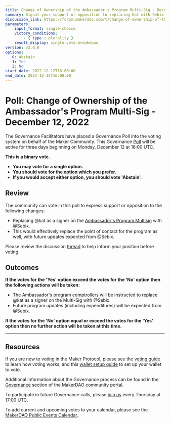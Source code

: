 ```yaml
---
title: Change of Ownership of the Ambassador's Program Multi-Sig - December 12, 2022
summary: Signal your support or opposition to replacing Kat with Sebix on the Ambassador's Program Multi-Sig.
discussion_link: https://forum.makerdao.com/t/change-of-ownership-of-the-ambassador-programs-multi-sig/19087
parameters:
    input_format: single-choice
    victory_conditions:
        - { type : plurality }
    result_display: single-vote-breakdown
version: v2.0.0
options:
   0: Abstain
   1: Yes
   2: No
start_date: 2022-12-12T16:00:00
end_date: 2022-12-15T16:00:00
---
```

# Poll: Change of Ownership of the Ambassador's Program Multi-Sig - December 12, 2022

The Governance Facilitators have placed a Governance Poll into the voting system on behalf of the Maker Community. This Governance [Poll](https://community-development.makerdao.com/en/learn/governance/on-chain-gov) will be active for three days beginning on Monday, December 12 at 16:00 UTC.

**This is a binary vote.**
- **You may vote for a single option.**
- **You should vote for the option which you prefer.**
- **If you would accept either option, you should vote 'Abstain'.**

## Review

The community can vote in this poll to express support or opposition to the following changes:
* Replacing @kat as a signer on the [Ambassador's Program Multisig](https://etherscan.io/address/0xF411d823a48D18B32e608274Df16a9957fE33E45) with @Sebix.
* This would effectively replace the point of contact for the program as well, with future updates expected from @Sebix. 

Please review the discussion [thread](https://forum.makerdao.com/t/change-of-ownership-of-the-ambassador-programs-multi-sig/19087) to help inform your position before voting.

## Outcomes

**If the votes for the 'Yes' option exceed the votes for the 'No' option then the following actions will be taken:**
* The Ambassador's program comptrollers will be instructed to replace @kat as a signer on the Multi-Sig with @Sebix.
* Future program updates (including expenditures) will be expected from @Sebix. 

**If the votes for the 'No' option equal or exceed the votes for the 'Yes' option then no further action will be taken at this time.**

---

## Resources

If you are new to voting in the Maker Protocol, please see the [voting guide](https://community-development.makerdao.com/en/learn/governance/how-voting-works/) to learn how voting works, and this [wallet setup guide](https://community-development.makerdao.com/en/learn/governance/voting-setup/) to set up your wallet to vote.

Additional information about the Governance process can be found in the [Governance](https://community-development.makerdao.com/en/learn/governance) section of the MakerDAO community portal.

To participate in future Governance calls, please [join us](https://github.com/makerdao/community/tree/master/governance/governance-and-risk-meetings) every Thursday at 17:00 UTC.

To add current and upcoming votes to your calendar, please see the [MakerDAO Public Events Calendar](https://calendar.google.com/calendar/embed?src=makerdao.com_3efhm2ghipksegl009ktniomdk%40group.calendar.google.com&ctz=UTC&mode=week&showCalendars=0&showPrint=0).
